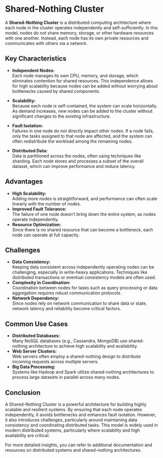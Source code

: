 # Shared-Nothing Cluster

A **Shared-Nothing Cluster** is a distributed computing architecture where each node in the cluster operates independently and self-sufficiently. In this model, nodes do not share memory, storage, or other hardware resources with one another. Instead, each node has its own private resources and communicates with others via a network.

## Key Characteristics

- **Independent Nodes:**  
  Each node manages its own CPU, memory, and storage, which eliminates contention for shared resources. This independence allows for high scalability because nodes can be added without worrying about bottlenecks caused by shared components.

- **Scalability:**  
  Because each node is self-contained, the system can scale horizontally. As demand increases, new nodes can be added to the cluster without significant changes to the existing infrastructure.

- **Fault Isolation:**  
  Failures in one node do not directly impact other nodes. If a node fails, only the tasks assigned to that node are affected, and the system can often redistribute the workload among the remaining nodes.

- **Distributed Data:**  
  Data is partitioned across the nodes, often using techniques like sharding. Each node stores and processes a subset of the overall dataset, which can improve performance and reduce latency.

## Advantages

- **High Scalability:**  
  Adding more nodes is straightforward, and performance can often scale linearly with the number of nodes.
- **Improved Fault Tolerance:**  
  The failure of one node doesn’t bring down the entire system, as nodes operate independently.
- **Resource Optimization:**  
  Since there is no shared resource that can become a bottleneck, each node can operate at full capacity.

## Challenges

- **Data Consistency:**  
  Keeping data consistent across independently operating nodes can be challenging, especially in write-heavy applications. Techniques like distributed transactions or eventual consistency models are often used.
- **Complexity in Coordination:**  
  Coordination between nodes for tasks such as query processing or data aggregation requires robust communication protocols.
- **Network Dependency:**  
  Since nodes rely on network communication to share data or state, network latency and reliability become critical factors.

## Common Use Cases

- **Distributed Databases:**  
  Many NoSQL databases (e.g., Cassandra, MongoDB) use shared-nothing architecture to achieve high scalability and availability.
- **Web Server Clusters:**  
  Web servers often employ a shared-nothing design to distribute incoming requests across multiple servers.
- **Big Data Processing:**  
  Systems like Hadoop and Spark utilize shared-nothing architectures to process large datasets in parallel across many nodes.

## Conclusion

A Shared-Nothing Cluster is a powerful architecture for building highly scalable and resilient systems. By ensuring that each node operates independently, it avoids bottlenecks and enhances fault isolation. However, it also introduces challenges, particularly around maintaining data consistency and coordinating distributed tasks. This model is widely used in modern distributed systems, particularly where scalability and high availability are critical.

For more detailed insights, you can refer to additional documentation and resources on distributed systems and shared-nothing architectures.

